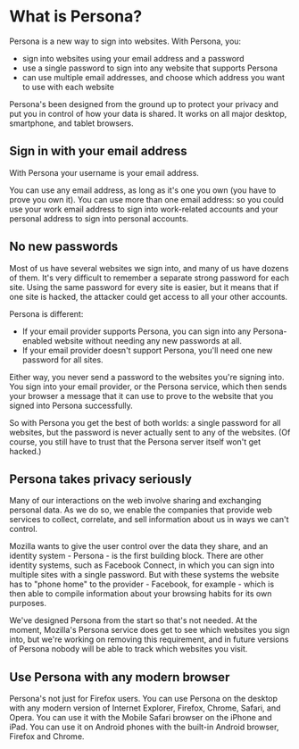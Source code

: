 # What is Persona? #

Persona is a new way to sign into websites. With Persona, you:

* sign into websites using your email address and a password
* use a single password to sign into any website that supports Persona
* can use multiple email addresses, and choose which address you want to use with each website

Persona's been designed from the ground up to protect your privacy and put you in control of how your data is shared. It works on all major desktop, smartphone, and tablet browsers.

## Sign in with your email address ##

With Persona your username is your email address.

You can use any email address, as long as it's one you own (you have to prove you own it). You can use more than one email address: so you could use your work email address to sign into work-related accounts and your personal address to sign into personal accounts.

## No new passwords ##

Most of us have several websites we sign into, and many of us have dozens of them. It's very difficult to remember a separate strong password for each site. Using the same password for every site is easier, but it means that if one site is hacked, the attacker could get access to all your other accounts.

Persona is different:

* If your email provider supports Persona, you can sign into any Persona-enabled website without needing any new passwords at all.
* If your email provider doesn't support Persona, you'll need one new password for all sites.

Either way, you never send a password to the websites you're signing into. You sign into your email provider, or the Persona service, which then sends your browser a message that it can use to prove to the website that you signed into Persona successfully.

So with Persona you get the best of both worlds: a single password for all websites, but the password is never actually sent to any of the websites. (Of course, you still have to trust that the Persona server itself won't get hacked.)

## Persona takes privacy seriously ##

Many of our interactions on the web involve sharing and exchanging personal data. As we do so, we enable the companies that provide web services to collect, correlate, and sell information about us in ways we can't control.

Mozilla wants to give the user control over the data they share, and an identity system - Persona - is the first building block. There are other identity systems, such as Facebook Connect, in which you can sign into multiple sites with a single password. But with these systems the website has to "phone home" to the provider - Facebook, for example - which is then able to compile information about your browsing habits for its own purposes.

We've designed Persona from the start so that's not needed. At the moment, Mozilla's Persona service does get to see which websites you sign into, but we're working on removing this requirement, and in future versions of Persona nobody will be able to track which websites you visit.

## Use Persona with any modern browser ##

Persona's not just for Firefox users. You can use Persona on the desktop with any modern version of Internet Explorer, Firefox, Chrome, Safari, and Opera. You can use it with the Mobile Safari browser on the iPhone and iPad. You can use it on Android phones with the built-in Android browser, Firefox and Chrome.
